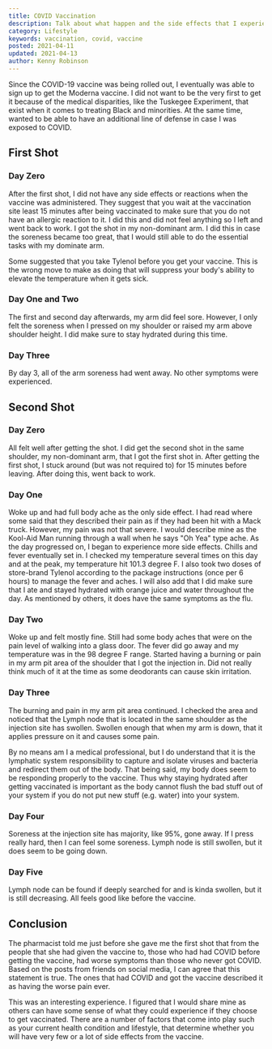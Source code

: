 ```yaml
---
title: COVID Vaccination
description: Talk about what happen and the side effects that I experienced after getting the COVID vaccination
category: Lifestyle
keywords: vaccination, covid, vaccine
posted: 2021-04-11
updated: 2021-04-13
author: Kenny Robinson
---
```


Since the COVID-19 vaccine was being rolled out, I eventually was able to sign up to get the Moderna vaccine.
I did not want to be the very first to get it because of the medical disparities, like the Tuskegee
Experiment, that exist when it comes to treating Black and minorities.
At the same time, wanted to be able to have an additional line of
defense in case I was exposed to COVID.

## First Shot

### Day Zero

After the first shot, I did not have any side effects or reactions when the vaccine was administered.
They suggest that you wait at the vaccination site least 15 minutes after being vaccinated to make
sure that you do not have an allergic reaction to it. I did this and did not feel anything so I left
and went back to work. I got the shot in my non-dominant arm. I did this in case the soreness became
too great, that I would still able to do the essential tasks with my dominate arm.

Some suggested that you take Tylenol before you get your vaccine. This is the wrong move to make as doing
that will suppress your body's ability to elevate the temperature when it gets sick.

### Day One and Two

The first and second day afterwards, my arm did feel sore. However, I only felt the soreness when I
pressed on my shoulder or raised my arm above shoulder height. I did make sure to stay hydrated during
this time.

### Day Three

By day 3, all of the arm soreness had went away. No other symptoms were experienced.

## Second Shot

### Day Zero

All felt well after getting the shot.
I did get the second shot in the same shoulder, my non-dominant arm, that I got the first shot in.
After getting the first shot, I stuck around (but was not required to) for
15 minutes before leaving. After doing this, went back to work.

### Day One

Woke up and had full body ache as the only side effect.
I had read where some said that they described their pain as if they had
been hit with a Mack truck. However, my pain was not that severe. I would describe mine as the Kool-Aid Man
running through a wall when he says "Oh Yea" type ache. As the day progressed on, I began to
experience more side effects. Chills and fever eventually set in. I checked my temperature
several times on this day and at the peak, my temperature hit 101.3 degree F. I also took two doses
of store-brand Tylenol according to the package instructions (once per 6 hours) to manage the
fever and aches. I will also add that I did make sure that I ate and stayed hydrated with orange
juice and water throughout the day.
As mentioned by others, it does have the same symptoms as the flu.

### Day Two

Woke up and felt mostly fine. Still had some body aches that were on the pain level of walking
into a glass door. The fever did go away and my temperature was in the 98 degree F range. Started having a
burning or pain in my arm pit area of the shoulder that I got the injection in.
Did not really think much of it at the time as some deodorants can cause skin irritation.

### Day Three

The burning and pain in my arm pit area continued. I checked the area and
noticed that the Lymph node that is located in the same shoulder as the injection site has swollen.
Swollen enough that when my arm is down, that it applies pressure on it and causes some pain.

By no means am I a medical professional, but I do understand that it is the lymphatic system responsibility
to capture and isolate viruses and bacteria and redirect them out of the body. That being said,
my body does seem to be responding properly to the vaccine. Thus why staying hydrated after getting
vaccinated is important as the body cannot flush the bad stuff out of your system if you do not
put new stuff (e.g. water) into your system.

### Day Four

Soreness at the injection site has majority, like 95%, gone away. If I press really hard, then I can feel
some soreness. Lymph node is still swollen, but it does seem to be going down.

### Day Five

Lymph node can be found if deeply searched for and is kinda swollen, but it is still decreasing. All feels
good like before the vaccine.

## Conclusion

The pharmacist told me just before she gave me the first shot that from the people that she had
given the vaccine to, those who had had COVID before getting the vaccine, had worse symptoms than those
who never got COVID. Based on the posts from friends on social media, I can agree that this statement
is true. The ones that had COVID and got the vaccine described it as having the worse pain ever.

This was an interesting experience. I figured that I would share mine as others can have some sense
of what they could experience if they choose to get vaccinated. There are a number of factors that come
into play such as your current health condition and lifestyle, that determine whether you will have very
few or a lot of side effects from the vaccine.
